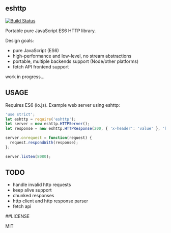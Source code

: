 ## eshttp

[![Build Status](https://travis-ci.org/iefserge/eshttp.svg?branch=master)](https://travis-ci.org/iefserge/eshttp)

Portable pure JavaScript ES6 HTTP library.

Design goals:

- pure JavaScript (ES6)
- high-performance and low-level, no stream abstractions
- portable, multiple backends support (Node/other platforms)
- fetch API frontend support

work in progress...

## USAGE

Requires ES6 (io.js). Example web server using eshttp:

```js
'use strict';
let eshttp = require('eshttp');
let server = new eshttp.HTTPServer();
let response = new eshttp.HTTPResponse(200, { 'x-header': 'value' }, 'hello');

server.onrequest = function(request) {
  request.respondWith(response);
};

server.listen(8080);
```

## TODO

- handle invalid http requests
- keep alive support
- chunked responses
- http client and http response parser
- fetch api

##LICENSE

MIT
